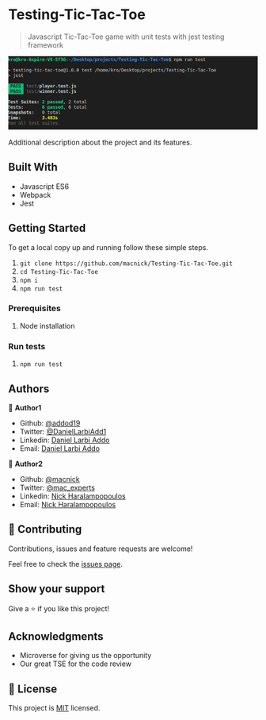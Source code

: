 # Testing-Tic-Tac-Toe

> Javascript Tic-Tac-Toe game with unit tests with jest testing framework

![screenshot](./app_screenshot.png)

Additional description about the project and its features.

## Built With

- Javascript ES6
- Webpack
- Jest

## Getting Started

To get a local copy up and running follow these simple steps.

1. `git clone https://github.com/macnick/Testing-Tic-Tac-Toe.git`
2. `cd Testing-Tic-Tac-Toe`
3. `npm i`
4. `npm run test`

### Prerequisites

1. Node installation

### Run tests

1. `npm run test`

## Authors

👤 **Author1**

- Github: [@addod19](https://github.com/addod19)
- Twitter: [@DanielLarbiAdd1](https://twitter.com/DanielLarbiAdd1)
- Linkedin: [Daniel Larbi Addo](https://linkedin.com/in/daniel-larbi-addo-9738b0128/)
- Email: [Daniel Larbi Addo](addodaniellarbi@gmail.com)

👤 **Author2**

- Github: [@macnick](https://github.com/macnick)
- Twitter: [@mac_experts](https://twitter.com/mac_experts)
- Linkedin: [Nick Haralampopoulos](https://www.linkedin.com/in/nick-haralampopoulos/)
- Email: [Nick Haralampopoulos](mac.expert.nick@gmail.com)

## 🤝 Contributing

Contributions, issues and feature requests are welcome!

Feel free to check the [issues page](issues/).

## Show your support

Give a ⭐️ if you like this project!

## Acknowledgments

- Microverse for giving us the opportunity
- Our great TSE for the code review

## 📝 License

This project is [MIT](LICENSE) licensed.
